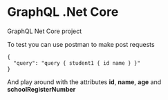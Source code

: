 # GraphQL .Net Core
GraphQL Net Core project

To test you can use postman to make post requests


    {
      "query": "query { student1 { id name } }"
    }

And play around with the attributes **id**, **name**, **age** and **schoolRegisterNumber**
